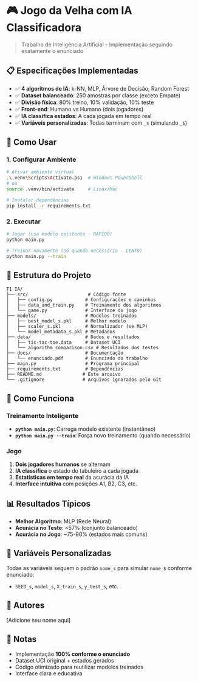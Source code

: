# 🎮 Jogo da Velha com IA Classificadora

> Trabalho de Inteligência Artificial - Implementação seguindo exatamente o enunciado

## 📋 Especificações Implementadas

- ✅ **4 algoritmos de IA**: k-NN, MLP, Árvore de Decisão, Random Forest
- ✅ **Dataset balanceado**: 250 amostras por classe (exceto Empate)
- ✅ **Divisão física**: 80% treino, 10% validação, 10% teste
- ✅ **Front-end**: Humano vs Humano (dois jogadores)
- ✅ **IA classifica estados**: A cada jogada em tempo real
- ✅ **Variáveis personalizadas**: Todas terminam com `_s` (simulando `_$`)

## 🚀 Como Usar

### 1. Configurar Ambiente

```bash
# Ativar ambiente virtual
.\.venv\Scripts\Activate.ps1  # Windows PowerShell
# ou
source .venv/bin/activate     # Linux/Mac

# Instalar dependências
pip install -r requirements.txt
```

### 2. Executar

```bash
# Jogar (usa modelo existente - RÁPIDO)
python main.py

# Treinar novamente (só quando necessário - LENTO)
python main.py --train
```

## 📁 Estrutura do Projeto

```
T1 IA/
├── src/                      # Código fonte
│   ├── config.py            # Configurações e caminhos
│   ├── data_and_train.py    # Treinamento dos algoritmos
│   └── game.py              # Interface do jogo
├── models/                  # Modelos treinados
│   ├── best_model_s.pkl     # Melhor modelo
│   ├── scaler_s.pkl         # Normalizador (se MLP)
│   └── model_metadata_s.pkl # Metadados
├── data/                    # Dados e resultados
│   ├── tic-tac-toe.data     # Dataset UCI
│   └── algorithm_comparison.csv # Resultados dos testes
├── docs/                    # Documentação
│   └── enunciado.pdf        # Enunciado do trabalho
├── main.py                  # Programa principal
├── requirements.txt         # Dependências
├── README.md               # Este arquivo
└── .gitignore              # Arquivos ignorados pelo Git
```

## 🎯 Como Funciona

### Treinamento Inteligente
- **`python main.py`**: Carrega modelo existente (instantâneo)
- **`python main.py --train`**: Força novo treinamento (quando necessário)

### Jogo
1. **Dois jogadores humanos** se alternam
2. **IA classifica** o estado do tabuleiro a cada jogada
3. **Estatísticas em tempo real** da acurácia da IA
4. **Interface intuitiva** com posições A1, B2, C3, etc.

## 📊 Resultados Típicos

- **Melhor Algoritmo**: MLP (Rede Neural)
- **Acurácia no Teste**: ~57% (conjunto balanceado)
- **Acurácia no Jogo**: ~75-90% (estados mais comuns)

## 🔧 Variáveis Personalizadas

Todas as variáveis seguem o padrão `nome_s` para simular `nome_$` conforme enunciado:
- `SEED_s`, `model_s`, `X_train_s`, `y_test_s`, etc.

## 👥 Autores

[Adicione seu nome aqui]

## 📝 Notas

- Implementação **100% conforme o enunciado**
- Dataset UCI original + estados gerados
- Código otimizado para reutilizar modelos treinados
- Interface clara e educativa